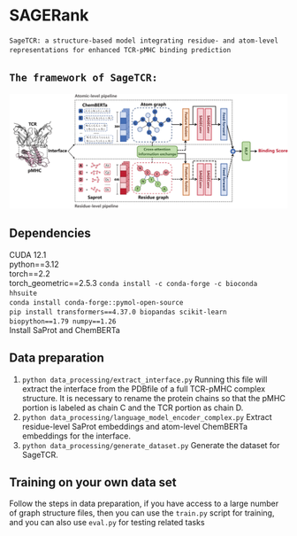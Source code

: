 # SAGERank
`SageTCR: a structure-based model integrating residue- and atom-level representations for enhanced TCR-pMHC binding prediction`

## `The framework of SageTCR:`
![image](./framework.png)

## Dependencies
CUDA 12.1  
python==3.12  
torch==2.2  
torch_geometric==2.5.3
`conda install -c conda-forge -c bioconda hhsuite`  
`conda install conda-forge::pymol-open-source`  
`pip install transformers==4.37.0 biopandas scikit-learn biopython==1.79 numpy==1.26`  
Install SaProt and ChemBERTa  

## Data preparation
1. `python data_processing/extract_interface.py` Running this file will extract the interface from the PDBfile of a full TCR-pMHC complex structure. It is necessary to rename the protein chains so that the pMHC portion is labeled as chain C and the TCR portion as chain D.
2. `python data_processing/language_model_encoder_complex.py` Extract residue-level SaProt embeddings and atom-level ChemBERTa embeddings for the interface.
3. `python data_processing/generate_dataset.py` Generate the dataset for SageTCR.
   
## Training on your own data set
Follow the steps in data preparation, if you have access to a large number of graph structure files, then you can use the `train.py` script for training, and you can also use `eval.py` for testing related tasks

